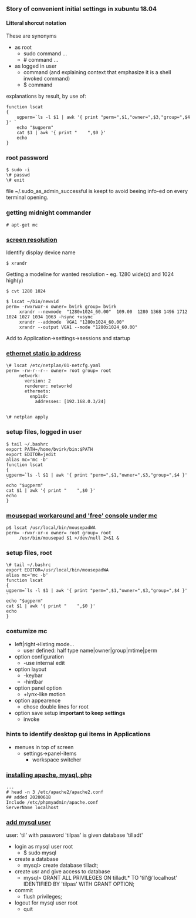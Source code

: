 ### Story of convenient initial settings in xubuntu 18.04

#### Litteral shorcut notation
These are synonyms

- as root 
	- sudo command ...
	- \# command ...
- as logged in user
	- command (and explaining context that emphasize it is a shell invoked command)
	- $ command

explanations by result, by use of:
 
	function lscat
	{
		ugperm=`ls -l $1 | awk '{ print "perm=",$1,"owner=",$3,"group=",$4 }' `
		echo "$ugperm"
		cat $1 | awk '{ print "    ",$0 }' 
		echo 
	}

### root password

	$ sudo -i
	\# passwd
	\# exit

file ~/.sudo_as_admin_successful is keept to avoid beeing info-ed on every terminal opening.

### getting midnight commander

	# apt-get mc

### [screen resolution](http://ubuntuhandbook.org/index.php/2017/04/custom-screen-resolution-ubuntu-desktop/)
Identify display device name

	$ xrandr

Getting a modeline for wanted resolution - eg. 1280 wide(x) and 1024 high(y)

	$ cvt 1280 1024
	
	$ lscat ~/bin/newvid 
	perm= -rwxrwxr-x owner= bvirk group= bvirk
		 xrandr --newmode  "1280x1024_60.00"  109.00  1280 1368 1496 1712  1024 1027 1034 1063 -hsync +vsync
		 xrandr --addmode  VGA1 "1280x1024_60.00"
		 xrandr --output VGA1 --mode "1280x1024_60.00"

Add to Application->settings->sessions and startup

### [ethernet static ip address](https://www.techrepublic.com/article/how-to-configure-a-static-ip-address-in-ubuntu-server-18-04/)

	\# lscat /etc/netplan/01-netcfg.yaml 
	perm= -rw-r--r-- owner= root group= root
		 network:
		   version: 2
		   renderer: networkd
		   ethernets:
		     enp1s0:
		       addresses: [192.168.0.3/24]


	\# netplan apply

### setup files, logged in user

	$ tail ~/.bashrc
	export PATH=/home/bvirk/bin:$PATH
	export EDITOR=jedit
	alias mc='mc -b'
	function lscat
	{
	ugperm=`ls -l $1 | awk '{ print "perm=",$1,"owner=",$3,"group=",$4 }' `
	echo "$ugperm"
	cat $1 | awk '{ print "    ",$0 }' 
	echo 
	}

### [mousepad workaround and 'free' console under mc](https://unix.stackexchange.com/questions/182925/dconf-warning-failed-to-commit-changes-to-dconf-the-connection-is-closed)
	
	p$ lscat /usr/local/bin/mousepadWA 
	perm= -rwxr-xr-x owner= root group= root
		 /usr/bin/mousepad $1 >/dev/null 2>&1 &


### setup files, root

	\# tail ~/.bashrc
	export EDITOR=/usr/local/bin/mousepadWA
	alias mc='mc -b'
	function lscat
	{
	ugperm=`ls -l $1 | awk '{ print "perm=",$1,"owner=",$3,"group=",$4 }' `
	echo "$ugperm"
	cat $1 | awk '{ print "    ",$0 }' 
	echo 
	}

### costumize mc 

- left|right->listing mode...
	- user defined: half type name|owner|group|mtime|perm
- option configuration
	- -use internal edit
- option layout
	- -keybar
	- -hintbar
- option panel option
	- +lynx-like motion
- option appearence
	- chose double lines for root
- option save setup __important to keep settings__
	- invoke

### hints to identify desktop gui items in Applications

- menues in top of screen
	- settings->panel-items
		- workspace switcher

### [installing apache, mysql, php](https://www.configserverfirewall.com/ubuntu-linux/install-apache-php-mysql-ubuntu-18/)

	...
	# head -n 3 /etc/apache2/apache2.conf 
	## added 20200618
	Include /etc/phpmyadmin/apache.conf 
	ServerName localhost

### [add mysql user](https://alvinalexander.com/blog/post/mysql/add-user-mysql/)
user: 'til' with password 'tilpas' is given database 'tilladt'

- login as mysql user root
	- $ sudo mysql
- create a database
	- mysql> create database tilladt;
- create usr and give access to database
	- mysql> GRANT ALL PRIVILEGES ON tilladt.* TO 'til'@'localhost' IDENTIFIED BY 'tilpas' WITH GRANT OPTION;
- commit
	- flush privileges;
- logout for mysql user root
	- quit






